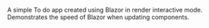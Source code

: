 A simple To do app created using Blazor in render interactive mode. Demonstrates the speed of Blazor when updating components.
